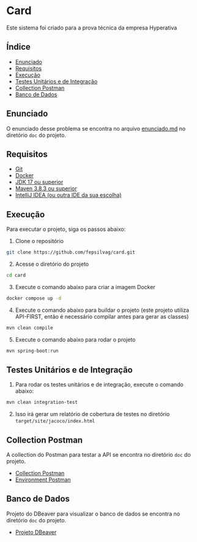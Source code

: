 # Card

Este sistema foi criado para a prova técnica da empresa Hyperativa

## Índice

- [Enunciado](#enunciado)
- [Requisitos](#requisitos)
- [Execução](#execução)
- [Testes Unitários e de Integração](#testes-unitários-e-de-integração)
- [Collection Postman](#collection-postman)
- [Banco de Dados](#banco-de-dados)

## Enunciado

O enunciado desse problema se encontra no arquivo [enunciado.md](./doc/enunciado.md) no diretório `doc` do projeto.

## Requisitos

- [Git](https://git-scm.com/downloads)
- [Docker](https://docs.docker.com/get-docker/)
- [JDK 17 ou superior](https://www.oracle.com/java/technologies/javase-jdk17-downloads.html)
- [Maven 3.8.3 ou superior](https://maven.apache.org/download.cgi)
- [IntelliJ IDEA (ou outra IDE da sua escolha)](https://www.jetbrains.com/pt-br/idea/download/)

## Execução

Para executar o projeto, siga os passos abaixo:

1. Clone o repositório
```bash
git clone https://github.com/fepsilvag/card.git
```

2. Acesse o diretório do projeto
```bash
cd card
```

3. Execute o comando abaixo para criar a imagem Docker
```bash
docker compose up -d
```

4. Execute o comando abaixo para buildar o projeto (este projeto utiliza API-FIRST, então é necessário compilar antes para gerar as classes)
```bash
mvn clean compile
```

5. Execute o comando abaixo para rodar o projeto
```bash
mvn spring-boot:run
```

## Testes Unitários e de Integração

1. Para rodar os testes unitários e de integração, execute o comando abaixo:
```bash
mvn clean integration-test
```

2. Isso irá gerar um relatório de cobertura de testes no diretório `target/site/jacoco/index.html`

## Collection Postman

A collection do Postman para testar a API se encontra no diretório `doc` do projeto.

- [Collection Postman](./doc/Card.postman_collection.json)
- [Environment Postman](./doc/Card.postman_environment.json)

## Banco de Dados

Projeto do DBeaver para visualizar o banco de dados se encontra no diretório `doc` do projeto.

- [Projeto DBeaver](./doc/card.dbeaver-data-sources)